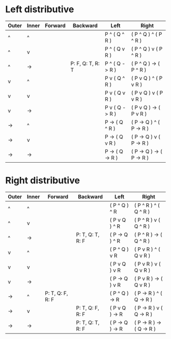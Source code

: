 
# Left distributive

| Outer | Inner | Forward | Backward | Left | Right |
| - | - | - | - | - | - |
| ^ | ^ |  |  | P ^ ( Q ^ R ) | ( P ^ Q ) ^ ( P ^ R ) |
| ^ | v |  |  | P ^ ( Q v R ) | ( P ^ Q ) v ( P ^ R ) |
| ^ | -> |  | P: F, Q: T, R: T | P ^ ( Q -> R ) | ( P ^ Q ) -> ( P ^ R ) |
| v | ^ |  |  | P v ( Q ^ R ) | ( P v Q ) ^ ( P v R ) |
| v | v |  |  | P v ( Q v R ) | ( P v Q ) v ( P v R ) |
| v | -> |  |  | P v ( Q -> R ) | ( P v Q ) -> ( P v R ) |
| -> | ^ |  |  | P -> ( Q ^ R ) | ( P -> Q ) ^ ( P -> R ) |
| -> | v |  |  | P -> ( Q v R ) | ( P -> Q ) v ( P -> R ) |
| -> | -> |  |  | P -> ( Q -> R ) | ( P -> Q ) -> ( P -> R ) |

# Right distributive

| Outer | Inner | Forward | Backward | Left | Right |
| - | - | - | - | - | - |
| ^ | ^ |  |  | ( P ^ Q ) ^ R | ( P ^ R ) ^ ( Q ^ R ) |
| ^ | v |  |  | ( P v Q ) ^ R | ( P ^ R ) v ( Q ^ R ) |
| ^ | -> |  | P: T, Q: T, R: F | ( P -> Q ) ^ R | ( P ^ R ) -> ( Q ^ R ) |
| v | ^ |  |  | ( P ^ Q ) v R | ( P v R ) ^ ( Q v R ) |
| v | v |  |  | ( P v Q ) v R | ( P v R ) v ( Q v R ) |
| v | -> |  |  | ( P -> Q ) v R | ( P v R ) -> ( Q v R ) |
| -> | ^ | P: T, Q: F, R: F |  | ( P ^ Q ) -> R | ( P -> R ) ^ ( Q -> R ) |
| -> | v |  | P: T, Q: F, R: F | ( P v Q ) -> R | ( P -> R ) v ( Q -> R ) |
| -> | -> |  | P: T, Q: T, R: F | ( P -> Q ) -> R | ( P -> R ) -> ( Q -> R ) |
